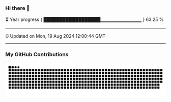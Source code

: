### Hi there 👋

⏳ Year progress { ██████████████████▁▁▁▁▁▁▁▁▁▁▁▁ } 63.25 %

---

⏰ Updated on Mon, 19 Aug 2024 12:00:44 GMT

---
### My GitHub Contributions

<picture>
  <source media="(prefers-color-scheme: dark)" srcset="https://raw.githubusercontent.com/AxyLm/axylm/output/github-contribution-grid-snake-dark.svg">
  <source media="(prefers-color-scheme: light)" srcset="https://raw.githubusercontent.com/AxyLm/axylm/output/github-contribution-grid-snake.svg">
  <img alt="github contribution grid snake animation" src="https://raw.githubusercontent.com/AxyLm/axylm/output/github-contribution-grid-snake.svg">
</picture>

